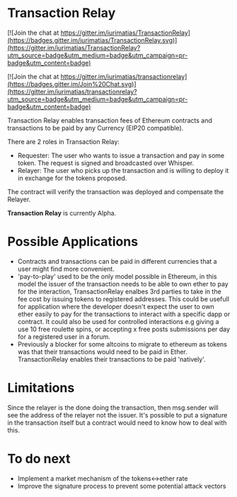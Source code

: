 Transaction Relay
======

[![Join the chat at https://gitter.im/iurimatias/TransactionRelay](https://badges.gitter.im/iurimatias/TransactionRelay.svg)](https://gitter.im/iurimatias/TransactionRelay?utm_source=badge&utm_medium=badge&utm_campaign=pr-badge&utm_content=badge)

[![Join the chat at https://gitter.im/iurimatias/transactionrelay](https://badges.gitter.im/Join%20Chat.svg)](https://gitter.im/iurimatias/transactionrelay?utm_source=badge&utm_medium=badge&utm_campaign=pr-badge&utm_content=badge)

Transaction Relay enables transaction fees of Ethereum contracts and transactions to be paid by any Currency (EIP20 compatible).

There are 2 roles in Transaction Relay:
* Requester: The user who wants to issue a transaction and pay in some token. The request is signed and broadcasted over Whisper.
* Relayer: The user who picks up the transaction and is willing to deploy it in exchange for the tokens proposed.

The contract will verify the transaction was deployed and compensate the Relayer.

__Transaction Relay__ is currently Alpha.

Possible Applications
======

* Contracts and transactions can be paid in different currencies that a user might find more convenient.
* 'pay-to-play' used to be the only model possible in Ethereum, in this model the issuer of the transaction needs to be able to own ether to pay for the interaction, TransactionRelay enalbes 3rd parties to take in the fee cost by issuing tokens to registered addresses. This could be usefull for application where the developer doesn't expect the user to own ether easily to pay for the transactions to interact with a specific dapp or contract. It could also be used for controlled interactions e.g giving a use 10 free roulette spins, or accepting x free posts submissions per day for a registered user in a forum.
* Previously a blocker for some altcoins to migrate to ethereum as tokens was that their transactions would need to be paid in Ether. TransactionRelay enables their transactions to be paid 'natively'.

Limitations
======

Since the relayer is the done doing the transaction, then msg.sender will see the address of the relayer not the issuer. It's possible to put a signature in the transaction itself but a contract would need to know how to deal with this.

To do next
======
* Implement a market mechanism of the tokens<->ether rate
* Improve the signature process to prevent some potential attack vectors

